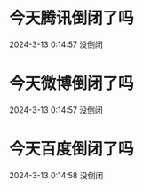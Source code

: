 # 今天腾讯倒闭了吗

2024-3-13 0:14:57 没倒闭

# 今天微博倒闭了吗

2024-3-13 0:14:57 没倒闭

# 今天百度倒闭了吗

2024-3-13 0:14:58 没倒闭

